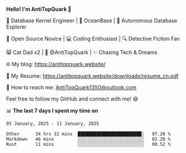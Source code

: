 
**Hello! I'm AntiTopQuark 👋**

🔧 Database Kernel Engineer | 🌊 OceanBase | 🤖 Autonomous Database Explorer

🌱 Open Source Novice | 💻 Coding Enthusiast | 🔍 Detective Fiction Fan

😸 Cat Dad x2 | 🎉 @AntiTopQuark | ✨ Chasing Tech & Dreams

🌐 My blog: https://antitopquark.website/

📄 My Resume: https://antitopquark.website/downloads/resume_cn.pdf

📧 How to reach me: AntiTopQuark1350@outlook.com

Feel free to follow my GitHub and connect with me! 😄

📊 **The last 7 days I spent my time on** 

<!--START_SECTION:waka-->
```text
05 January, 2025 - 11 January, 2025

Other      34 hrs 32 mins  ████████████████████████░   97.28 % 
Markdown   46 mins         ░░░░░░░░░░░░░░░░░░░░░░░░░   02.20 % 
Rust       11 mins         ░░░░░░░░░░░░░░░░░░░░░░░░░   00.52 %
```
<!--END_SECTION:waka-->


